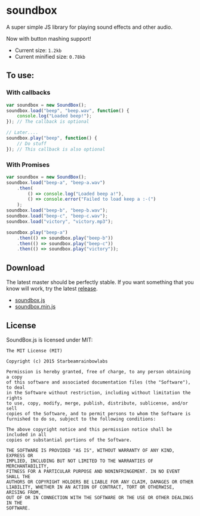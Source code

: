 # soundbox
A super simple JS library for playing sound effects and other audio.

Now with button mashing support!

 * Current size: `1.2kb`
 * Current minified size: `0.78kb`

## To use:

### With callbacks

```javascript
var soundbox = new SoundBox();
soundbox.load("beep", "beep.wav", function() {
    console.log("Loaded beep!");
}); // The callback is optional

// Later....
soundbox.play("beep", function() {
	// Do stuff
}); // This callback is also optional
```

### With Promises

```javascript
var soundbox = new SoundBox();
soundbox.load("beep-a", "beep-a.wav")
    .then(
        () => console.log("Loaded beep a!"),
        () => console.error("Failed to load keep a :-(")
    );
soundbox.load("beep-b", "beep-b.wav");
soundbox.load("beep-c", "beep-c.wav");
soundbox.load("victory", "victory.mp3");

soundbox.play("beep-a")
    .then(() => soundbox.play("beep-b"))
    .then(() => soundbox.play("beep-c"))
    .then(() => soundbox.play("victory"));
```

## Download
The latest master should be perfectly stable. If you want something that you know will work, try the latest [release](https://github.com/sbrl/soundbox/releases).

 * [soundbox.js](https://raw.githubusercontent.com/sbrl/soundbox/master/soundbox.js)
 * [soundbox.min.js](https://raw.githubusercontent.com/sbrl/soundbox/master/soundbox.min.js)

## License
SoundBox.js is licensed under MIT:

```
The MIT License (MIT)

Copyright (c) 2015 Starbeamrainbowlabs

Permission is hereby granted, free of charge, to any person obtaining a copy
of this software and associated documentation files (the "Software"), to deal
in the Software without restriction, including without limitation the rights
to use, copy, modify, merge, publish, distribute, sublicense, and/or sell
copies of the Software, and to permit persons to whom the Software is
furnished to do so, subject to the following conditions:

The above copyright notice and this permission notice shall be included in all
copies or substantial portions of the Software.

THE SOFTWARE IS PROVIDED "AS IS", WITHOUT WARRANTY OF ANY KIND, EXPRESS OR
IMPLIED, INCLUDING BUT NOT LIMITED TO THE WARRANTIES OF MERCHANTABILITY,
FITNESS FOR A PARTICULAR PURPOSE AND NONINFRINGEMENT. IN NO EVENT SHALL THE
AUTHORS OR COPYRIGHT HOLDERS BE LIABLE FOR ANY CLAIM, DAMAGES OR OTHER
LIABILITY, WHETHER IN AN ACTION OF CONTRACT, TORT OR OTHERWISE, ARISING FROM,
OUT OF OR IN CONNECTION WITH THE SOFTWARE OR THE USE OR OTHER DEALINGS IN THE
SOFTWARE.
```
